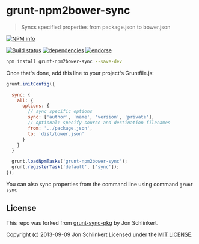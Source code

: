# grunt-npm2bower-sync

> Syncs specified properties from package.json to bower.json

[![NPM info][nodei.co]][npm-url]

[![Build status][ci-image]][ci-url]
[![dependencies][dependencies-image]][dependencies-url]
[![endorse][endorse-image]][endorse-url]

```bash
npm install grunt-npm2bower-sync --save-dev
```

Once that's done, add this line to your project's Gruntfile.js:

```js
grunt.initConfig({

  sync: {
    all: {
      options: {
        // sync specific options
        sync: ['author', 'name', 'version', 'private'],
        // optional: specify source and destination filenames
        from: '../package.json',
        to: 'dist/bower.json'
      }
    }
  }

  grunt.loadNpmTasks('grunt-npm2bower-sync');
  grunt.registerTask('default', ['sync']);
});
```
You can also sync properties from the command line using command `grunt sync`


## License

This repo was forked from [grunt-sync-pkg](https://github.com/jonschlinkert/grunt-sync-pkg) by Jon Schlinkert.

Copyright (c) 2013-09-09 Jon Schlinkert
Licensed under the [MIT LICENSE](LICENSE-MIT).

[ci-image]: https://travis-ci.org/bahmutov/grunt-npm2bower-sync.png?branch=master
[ci-url]: https://travis-ci.org/bahmutov/grunt-npm2bower-sync
[nodei.co]: https://nodei.co/npm/grunt-npm2bower-sync.png?downloads=true
[npm-url]: https://npmjs.org/package/grunt-npm2bower-sync
[dependencies-image]: https://david-dm.org/bahmutov/grunt-npm2bower-sync.png
[dependencies-url]: https://david-dm.org/bahmutov/grunt-npm2bower-sync
[endorse-image]: https://api.coderwall.com/bahmutov/endorsecount.png
[endorse-url]: https://coderwall.com/bahmutov
